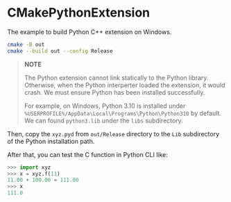 # CMakePythonExtension

The example to build Python C++ extension on Windows.

```bash
cmake -B out
cmake --build out --config Release
```

> **NOTE**
>
> The Python extension cannot link statically to the Python library. Otherwise, when the Python interperter loaded the extension, it would crash. We must ensure Python has been installed successfully.
>
> For example, on Windows, Python 3.10 is installed under `%USERPROFILE%/AppData\Local\Programs\Python\Python310` by default. We can found `python3.lib` under the `libs` subdirectory.

Then, copy the `xyz.pyd` from `out/Release` directory to the `Lib` subdirectory of the Python installation path.

After that, you can test the C function in Python CLI like:

```python
>>> import xyz
>>> x = xyz.f(11)
11.00 + 100.00 = 111.00
>>> x
111.0
```
